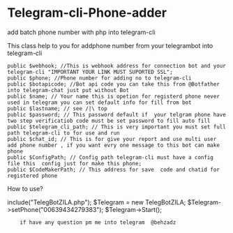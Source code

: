 # Telegram-cli-Phone-adder
add batch phone number with php into telegram-cli 

This class help to you for addphone number from your telegrambot into telegram-cli 

    public $webhook; //This is webhook address for connection bot and your telegram-cli "IMPORTANT YOUR LINK MUST SUPORTED SSL";
    public $phone; //Phone number for adding no to telegram-cli
    public $botapicode; //Bot api code you can take this from @Botfather into telegram-chat just put without Bot
    public $name; // Your name this is opetion for registerd phone never used in telegram you can set default info for fill from bot
    public $lastname; // see /|\ top
    public $password; // This password default if  your telgram phone have two step verificatiob code must be set password to fill auto fill
    public $telegram_cli_path; // This is very important you must set full path telegram-cli to for use and run
    public $chat_id; // This is for give your report and use multi user add phone number , if you want evry one message to this bot can make phone
    public $ConfigPath; // Config path telegram-cli must have a config file this  config just for make this phone;
    public $CodeMakerPath; // This address for save  code and chatid for registered phone
  
  How to use?
  
  include("TelegBotZILA.php");
        $Telegram = new TelegBotZILA;
        $Telegram->setPhone("00639434279383");
        $Telegram->Start();
        
        if have any question pm me into telegram  @behzadz
  
